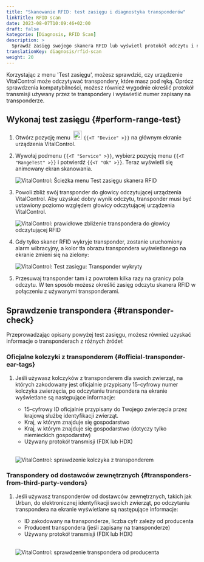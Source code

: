 ```yaml
---
title: "Skanowanie RFID: test zasięgu i diagnostyka transponderów"
linkTitle: RFID scan
date: 2023-08-07T10:09:46+02:00
draft: false
kategorie: [Diagnosis, RFID Scan]
description: >
  Sprawdź zasięg swojego skanera RFID lub wyświetl protokół odczytu i numery zapisane na nieznanych transponderach.
translationKey: diagnosis/rfid-scan
weight: 20
---
```


Korzystając z menu 'Test zasięgu', możesz sprawdzić, czy urządzenie VitalControl może odczytywać transpondery, które masz pod ręką. Oprócz sprawdzenia kompatybilności, możesz również wygodnie określić protokół transmisji używany przez te transpondery i wyświetlić numer zapisany na transponderze.

## Wykonaj test zasięgu {#perform-range-test}

1. Otwórz pozycję menu &nbsp;<img src="/icons/device.svg" width="23" align="bottom" alt="Device" /> `{{<T "Device" >}}` na głównym ekranie urządzenia VitalControl.

1. Wywołaj podmenu `{{<T "Service" >}}`, wybierz pozycję menu `{{<T "RangeTest" >}}` i potwierdź `{{<T "Ok" >}}`. Teraz wyświetli się animowany ekran skanowania.

    ![VitalControl: Ścieżka menu Test zasięgu skanera RFID](../images/rangetest.png "Test zasięgu skanera RFID")

1. Powoli zbliż swój transponder do głowicy odczytującej urządzenia VitalControl. Aby uzyskać dobry wynik odczytu, transponder musi być ustawiony poziomo względem głowicy odczytującej urządzenia VitalControl.

    ![ VitalControl: prawidłowe zbliżenie transpondera do głowicy odczytującej RFID](/images/diagnosis/transponderscan.svg "Prawidłowe skanowanie transpondera")

1. Gdy tylko skaner RFID wykryje transponder, zostanie uruchomiony alarm wibracyjny, a kolor tła obrazu transpondera wyświetlanego na ekranie zmieni się na zielony:

   ![VitalControl: Test zasięgu: Transponder wykryty](../images/transponder-detected.png "Transponder wykryty")

1. Przesuwaj transponder tam i z powrotem kilka razy na granicy pola odczytu. W ten sposób możesz określić zasięg odczytu skanera RFID w połączeniu z używanymi transponderami.

## Sprawdzenie transpondera {#transponder-check}

Przeprowadzając opisany powyżej test zasięgu, możesz również uzyskać informacje o transponderach z różnych źródeł:

### Oficjalne kolczyki z transponderem {#official-transponder-ear-tags}

1. Jeśli używasz kolczyków z transponderem dla swoich zwierząt, na których zakodowany jest oficjalnie przypisany 15-cyfrowy numer kolczyka zwierzęcia, po odczytaniu transpondera na ekranie wyświetlane są następujące informacje:

    - 15-cyfrowy ID oficjalnie przypisany do Twojego zwierzęcia przez krajową służbę identyfikacji zwierząt.
    - Kraj, w którym znajduje się gospodarstwo
    - Kraj, w którym znajduje się gospodarstwo (dotyczy tylko niemieckich gospodarstw)
    - Używany protokół transmisji (FDX lub HDX)
    <br>

    ![VitalControl: sprawdzenie kolczyka z transponderem](../images/transponder-official.png "Info official transponder ear tag")

### Transpondery od dostawców zewnętrznych {#transponders-from-third-party-vendors}

1. Jeśli używasz transponderów od dostawców zewnętrznych, takich jak Urban, do elektronicznej identyfikacji swoich zwierząt, po odczytaniu transpondera na ekranie wyświetlane są następujące informacje:

    - ID zakodowany na transponderze, liczba cyfr zależy od producenta
    - Producent transpondera (jeśli zapisany na transponderze)
    - Używany protokół transmisji (FDX lub HDX)
    <br>

    ![VitalControl: sprawdzenie transpondera od producenta](../images/transponder-manufacturer.png "Info transponder from manufacturer")
